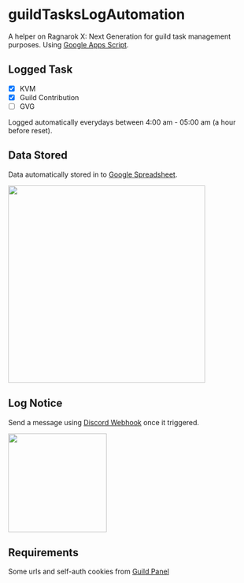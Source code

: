 # guildTasksLogAutomation
A helper on Ragnarok X: Next Generation for guild task management purposes. Using [Google Apps Script](https://script.google.com/).

## Logged Task
- [x] KVM
- [x] Guild Contribution
- [ ] GVG

Logged automatically everydays between 4:00 am - 05:00 am (a hour before reset).

## Data Stored
Data automatically stored in to [Google Spreadsheet](https://docs.google.com/spreadsheet/).

<img src="https://user-images.githubusercontent.com/11014424/205511299-35e0fb4b-5055-4c3c-99bd-e2045d02959e.png" width="400">

## Log Notice
Send a message using [Discord Webhook](https://discord.com/developers/docs/resources/webhook) once it triggered.

<img src="https://user-images.githubusercontent.com/11014424/205511515-ecf33c43-1c0e-4d3e-bb7f-97b191a45a1f.png" width="200">

## Requirements
Some urls and self-auth cookies from [Guild Panel](http://ngc.nvsgames.com/ngc/login)
